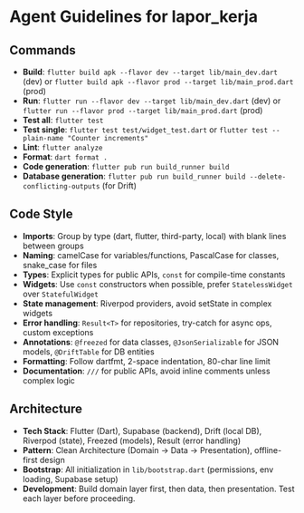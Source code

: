 # Agent Guidelines for lapor_kerja

## Commands
- **Build**: `flutter build apk --flavor dev --target lib/main_dev.dart` (dev) or `flutter build apk --flavor prod --target lib/main_prod.dart` (prod)
- **Run**: `flutter run --flavor dev --target lib/main_dev.dart` (dev) or `flutter run --flavor prod --target lib/main_prod.dart` (prod)
- **Test all**: `flutter test`
- **Test single**: `flutter test test/widget_test.dart` or `flutter test --plain-name "Counter increments"`
- **Lint**: `flutter analyze`
- **Format**: `dart format .`
- **Code generation**: `flutter pub run build_runner build`
- **Database generation**: `flutter pub run build_runner build --delete-conflicting-outputs` (for Drift)

## Code Style
- **Imports**: Group by type (dart, flutter, third-party, local) with blank lines between groups
- **Naming**: camelCase for variables/functions, PascalCase for classes, snake_case for files
- **Types**: Explicit types for public APIs, `const` for compile-time constants
- **Widgets**: Use `const` constructors when possible, prefer `StatelessWidget` over `StatefulWidget`
- **State management**: Riverpod providers, avoid setState in complex widgets
- **Error handling**: `Result<T>` for repositories, try-catch for async ops, custom exceptions
- **Annotations**: `@freezed` for data classes, `@JsonSerializable` for JSON models, `@DriftTable` for DB entities
- **Formatting**: Follow dartfmt, 2-space indentation, 80-char line limit
- **Documentation**: `///` for public APIs, avoid inline comments unless complex logic

## Architecture
- **Tech Stack**: Flutter (Dart), Supabase (backend), Drift (local DB), Riverpod (state), Freezed (models), Result<T> (error handling)
- **Pattern**: Clean Architecture (Domain → Data → Presentation), offline-first design
- **Bootstrap**: All initialization in `lib/bootstrap.dart` (permissions, env loading, Supabase setup)
- **Development**: Build domain layer first, then data, then presentation. Test each layer before proceeding.